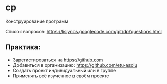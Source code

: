 # cp
Конструирование программ

Список вопросов:
https://lisiynos.googlecode.com/git/dp/questions.html 

Практика:
--------
* Зарегистироваться на https://github.com
* Добавиться в организацию: https://github.com/etu-asoiu
* Создать проект индивидуальный или в группе
* Применять всё изученное в своём проекте
